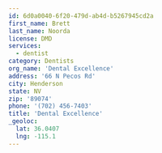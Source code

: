 ```yaml
---
id: 6d0a0040-6f20-479d-ab4d-b5267945cd2a
first_name: Brett
last_name: Noorda
license: DMD
services:
  - dentist
category: Dentists
org_name: 'Dental Excellence'
address: '66 N Pecos Rd'
city: Henderson
state: NV
zip: '89074'
phone: '(702) 456-7403'
title: 'Dental Excellence'
_geoloc:
  lat: 36.0407
  lng: -115.1
---
```

